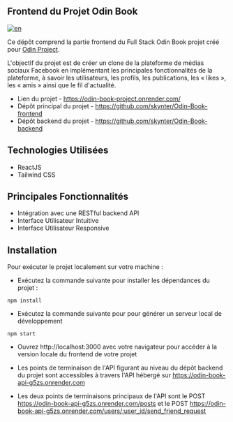 ## Frontend du Projet Odin Book

[![en](https://img.shields.io/badge/lang-en-red)](README.md)

Ce dépôt comprend la partie frontend du Full Stack Odin Book projet créé pour [Odin Project](https://www.theodinproject.com/lessons/nodejs-odin-book).

L'objectif du projet est de créer un clone de la plateforme de médias sociaux Facebook en implémentant les principales fonctionnalités de la plateforme, à savoir les utilisateurs, les profils, les publications, les « likes », les « amis » ainsi que le fil d'actualité.

- Lien du projet - https://odin-book-project.onrender.com/
- Dépôt principal du projet - https://github.com/skynter/Odin-Book-frontend
- Dépôt backend du projet - https://github.com/skynter/Odin-Book-backend

## Technologies Utilisées

- ReactJS
- Tailwind CSS

## Principales Fonctionnalités

- Intégration avec une RESTful backend API
- Interface Utilisateur Intuitive
- Interface Utilisateur Responsive

## Installation

Pour exécuter le projet localement sur votre machine :

- Exécutez la commande suivante pour installer les dépendances du projet :

```
npm install
```

- Exécutez la commande suivante pour pour générer un serveur local de développement

```
npm start
```

- Ouvrez http://localhost:3000 avec votre navigateur pour accéder à la version locale du frontend de votre projet

- Les points de terminaison de l'API figurant au niveau du dépôt backend du projet sont accessibles à travers l'API hébergé sur https://odin-book-api-g5zs.onrender.com

- Les deux points de terminaisons principaux de l'API sont le POST https://odin-book-api-g5zs.onrender.com/posts et le POST https://odin-book-api-g5zs.onrender.com/users/:user_id/send_friend_request
